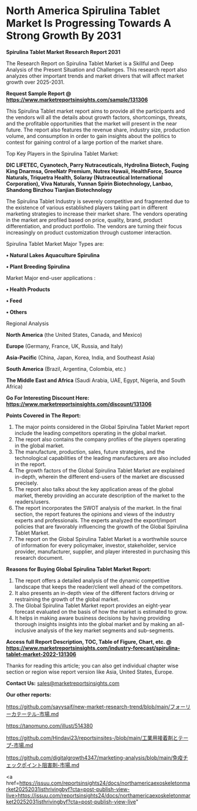 # North America Spirulina Tablet Market Is Progressing Towards A Strong Growth By 2031

<strong>Spirulina Tablet Market Research Report 2031</strong>

The Research Report on Spirulina Tablet Market is a Skillful and Deep Analysis of the Present Situation and Challenges. This research report also analyzes other important trends and market drivers that will affect market growth over 2025-2031.

<strong>Request Sample Report @ <a href=https://www.marketreportsinsights.com/sample/131306>https://www.marketreportsinsights.com/sample/131306</a></strong>

This Spirulina Tablet market report aims to provide all the participants and the vendors will all the details about growth factors, shortcomings, threats, and the profitable opportunities that the market will present in the near future. The report also features the revenue share, industry size, production volume, and consumption in order to gain insights about the politics to contest for gaining control of a large portion of the market share.

Top Key Players in the Spirulina Tablet Market:

<strong>DIC LIFETEC, Cyanotech, Parry Nutraceuticals, Hydrolina Biotech, Fuqing King Dnarmsa, GreeNatr Premium, Nutrex Hawaii, HealthForce, Source Naturals, Triquetra Health, Solaray (Nutraceutical International Corporation), Viva Naturals, Yunnan Spirin Biotechnology, Lanbao, Shandong Binzhou Tianjian Biotechnology</strong>

The Spirulina Tablet Industry is severely competitive and fragmented due to the existence of various established players taking part in different marketing strategies to increase their market share. The vendors operating in the market are profiled based on price, quality, brand, product differentiation, and product portfolio. The vendors are turning their focus increasingly on product customization through customer interaction.

Spirulina Tablet Market Major Types are:

<strong>• Natural Lakes Aquaculture Spirulina

• Plant Breeding Spirulina</strong>

Market Major end-user applications :

<strong>• Health Products

• Feed

• Others</strong>

Regional Analysis

</u><strong><b>North America</b></strong> (the United States, Canada, and Mexico)

<strong><b>Europe </b></strong>(Germany, France, UK, Russia, and Italy)

<strong><b>Asia-Pacific</b></strong> (China, Japan, Korea, India, and Southeast Asia)

<strong><b>South America</b></strong> (Brazil, Argentina, Colombia, etc.)

<strong><b>The Middle East and Africa</b></strong> (Saudi Arabia, UAE, Egypt, Nigeria, and South Africa)

<strong>Go For Interesting Discount Here: <a href=https://www.marketreportsinsights.com/discount/131306>https://www.marketreportsinsights.com/discount/131306</a></strong>

<strong>Points Covered in The Report:</strong>
<ol>
  <li>The major points considered in the Global Spirulina Tablet Market report include the leading competitors operating in the global market.</li>
  <li>The report also contains the company profiles of the players operating in the global market.</li>
  <li>The manufacture, production, sales, future strategies, and the technological capabilities of the leading manufacturers are also included in the report.</li>
  <li>The growth factors of the Global Spirulina Tablet Market are explained in-depth, wherein the different end-users of the market are discussed precisely.</li>
  <li>The report also talks about the key application areas of the global market, thereby providing an accurate description of the market to the readers/users.</li>
  <li>The report incorporates the SWOT analysis of the market. In the final section, the report features the opinions and views of the industry experts and professionals. The experts analyzed the export/import policies that are favorably influencing the growth of the Global Spirulina Tablet Market.</li>
  <li>The report on the Global Spirulina Tablet Market is a worthwhile source of information for every policymaker, investor, stakeholder, service provider, manufacturer, supplier, and player interested in purchasing this research document.</li>
</ol>
<strong>Reasons for Buying Global Spirulina Tablet Market Report:</strong>

<ol>
  <li>The report offers a detailed analysis of the dynamic competitive landscape that keeps the reader/client well ahead of the competitors.</li>
  <li>It also presents an in-depth view of the different factors driving or restraining the growth of the global market.</li>
  <li>The Global Spirulina Tablet Market report provides an eight-year forecast evaluated on the basis of how the market is estimated to grow.</li>
  <li>It helps in making aware business decisions by having providing thorough insights insights into the global market and by making an all-inclusive analysis of the key market segments and sub-segments.</li>
</ol>
<strong>Access full Report Description, TOC, Table of Figure, Chart, etc. @ <a href=https://www.marketreportsinsights.com/industry-forecast/spirulina-tablet-market-2022-131306>https://www.marketreportsinsights.com/industry-forecast/spirulina-tablet-market-2022-131306</a></strong>


Thanks for reading this article; you can also get individual chapter wise section or region wise report version like Asia, United States, Europe.

<strong>Contact Us:</strong>
sales@marketreportsinsights.com

<strong>Our other reports:</strong>

<a href=https://github.com/sayysaif/new-market-research-trend/blob/main/フォーリーカテーテル-市場.md>https://github.com/sayysaif/new-market-research-trend/blob/main/フォーリーカテーテル-市場.md</a>

<a href=https://tanomuno.com/illust/514380>https://tanomuno.com/illust/514380</a>

<a href=https://github.com/Hindavi23/reportsinsites-/blob/main/工業用接着剤とテープ-市場.md>https://github.com/Hindavi23/reportsinsites-/blob/main/工業用接着剤とテープ-市場.md</a>

<a href=https://github.com/digitalgrowth4347/marketing-analysis/blob/main/免疫チェックポイント阻害剤-市場.md>https://github.com/digitalgrowth4347/marketing-analysis/blob/main/免疫チェックポイント阻害剤-市場.md</a>

<a href=https://issuu.com/reportsinsights24/docs/northamericaexoskeletonmarket20252031isthrivingbyf?cta=post-publish-view-live>https://issuu.com/reportsinsights24/docs/northamericaexoskeletonmarket20252031isthrivingbyf?cta=post-publish-view-live</a>"

